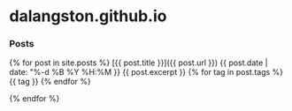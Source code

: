 # dalangston.github.io

### Posts

{% for post in site.posts %}
[{{ post.title }}]({{ post.url }}) {{ post.date | date: "%-d %B %Y %H:%M }}
{{ post.excerpt }}
{% for tag in post.tags %} {{ tag }} {% endfor %}


{% endfor %}
